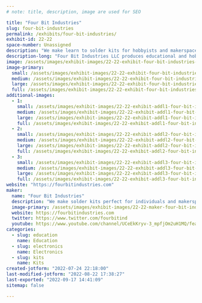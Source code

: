 ```yaml
---
# note: title, description, image are used for SEO

title: "Four Bit Industries"
slug: four-bit-industries
permalink: /exhibits/four-bit-industries/
exhibit-id: 22-22
space-number: Unassigned
description: "We make learn to solder kits for hobbyists and makerspaces."
description-long: "Four Bit Industries LLC produces educational and hobbyist electronics projects. It is located in Tampa, FL. If you are interested in bulk orders or a customized version of one of our products, please contact us!"
image: /assets/images/exhibit-images/22-22-exhibit-four-bit-industries-43-logobwhires-316-large.png
image-primary: 
  small: /assets/images/exhibit-images/22-22-exhibit-four-bit-industries-43-logobwhires-316-small.png
  medium: /assets/images/exhibit-images/22-22-exhibit-four-bit-industries-43-logobwhires-316-medium.png
  large: /assets/images/exhibit-images/22-22-exhibit-four-bit-industries-43-logobwhires-316-large.png
  full: /assets/images/exhibit-images/22-22-exhibit-four-bit-industries-43-logobwhires-316-full.png
additional-images: 
  - 1:
    small: /assets/images/exhibit-images/22-22-exhibit-addl1-four-bit-industries-mainfront-small.JPG
    medium: /assets/images/exhibit-images/22-22-exhibit-addl1-four-bit-industries-mainfront-medium.JPG
    large: /assets/images/exhibit-images/22-22-exhibit-addl1-four-bit-industries-mainfront-large.JPG
    full: /assets/images/exhibit-images/22-22-exhibit-addl1-four-bit-industries-mainfront-full.JPG
  - 2:
    small: /assets/images/exhibit-images/22-22-exhibit-addl2-four-bit-industries-standing-small.png
    medium: /assets/images/exhibit-images/22-22-exhibit-addl2-four-bit-industries-standing-medium.png
    large: /assets/images/exhibit-images/22-22-exhibit-addl2-four-bit-industries-standing-large.png
    full: /assets/images/exhibit-images/22-22-exhibit-addl2-four-bit-industries-standing-full.png
  - 3:
    small: /assets/images/exhibit-images/22-22-exhibit-addl3-four-bit-industries-materials-small.png
    medium: /assets/images/exhibit-images/22-22-exhibit-addl3-four-bit-industries-materials-medium.png
    large: /assets/images/exhibit-images/22-22-exhibit-addl3-four-bit-industries-materials-large.png
    full: /assets/images/exhibit-images/22-22-exhibit-addl3-four-bit-industries-materials-full.png
website: "https://fourbitindustries.com"
maker: 
  name: "Four Bit Industries"
  description: "We make solder kits perfect for individuals and makerspaces."
  image-primary: /assets/images/exhibit-images/22-22-maker-four-bit-industries-logobwhires-medium.png
  website: https://fourbitindustries.com
  twitter: https://www.twitter.com/fourbitind
  youtube: https://www.youtube.com/channel/UCeEkKryv-3_mpfjOm2uH1MQ/featured
categories: 
  - slug: education
    name: Education
  - slug: electronics
    name: Electronics
  - slug: kits
    name: Kits
created-jotform: "2022-07-24 22:18:00"
last-modified-jotform: "2022-08-22 17:38:27"
last-exported: "2022-09-17 14:41:09"
sitemap: false

---
```

